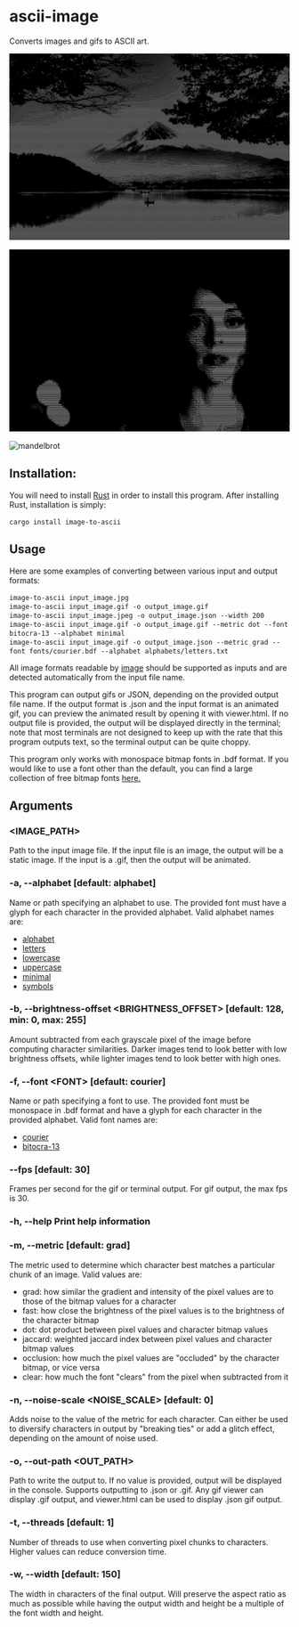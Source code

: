 # ascii-image
Converts images and gifs to ASCII art.

![mount-fuji](gallery/fuji.gif)

![saint-vincent](gallery/stvincent.gif)

![mandelbrot](gallery/mandelbrot.gif)

## Installation:
You will need to install [Rust](https://www.rust-lang.org/learn/get-started) in order to install this program. 
After installing Rust, installation is simply:
```
cargo install image-to-ascii
```

## Usage
Here are some examples of converting between various input and output formats:
```
image-to-ascii input_image.jpg
image-to-ascii input_image.gif -o output_image.gif
image-to-ascii input_image.jpeg -o output_image.json --width 200
image-to-ascii input_image.gif -o output_image.gif --metric dot --font bitocra-13 --alphabet minimal
image-to-ascii input_image.gif -o output_image.json --metric grad --font fonts/courier.bdf --alphabet alphabets/letters.txt
```

All image formats readable by [image](https://docs.rs/image/latest/image/) should be supported as inputs and are detected automatically from the input file name.

This program can output gifs or JSON, depending on the provided output file name.
If the output format is .json and the input format is an animated gif, you can preview the animated result by opening it with viewer.html.
If no output file is provided, the output will be displayed directly in the terminal; note that most terminals are not designed to keep up with the rate that this program outputs text, so the terminal output can be quite choppy. 

This program only works with monospace bitmap fonts in .bdf format. 
If you would like to use a font other than the default, you can find a large collection of free bitmap fonts [here.](https://github.com/Tecate/bitmap-fonts)

## Arguments
### <IMAGE_PATH>
Path to the input image file. If the input file is an image, the output will be a static image. If the input is a .gif, then the output will be animated.

### -a, --alphabet <ALPHABET>            [default: alphabet]
Name or path specifying an alphabet to use. The provided font must have a glyph for each character in the provided alphabet. Valid alphabet names are:
- [alphabet](alphabets/alphabet.txt)
- [letters](alphabets/letters.txt)
- [lowercase](alphabets/lowercase.txt)
- [uppercase](alphabets/uppercase.txt)
- [minimal](alphabets/minimal.txt)
- [symbols](alphabets/symbols.txt)

### -b, --brightness-offset <BRIGHTNESS_OFFSET>    [default: 128, min: 0, max: 255]
Amount subtracted from each grayscale pixel of the image before computing character similarities. Darker images tend to look better with low brightness offsets, while lighter images tend to look better with high ones.

### -f, --font \<FONT>                    [default: courier]
Name or path specifying a font to use. The provided font must be monospace in .bdf format and have a glyph for each character in the provided alphabet. Valid font names are:
- [courier](fonts/courier.bdf)
- [bitocra-13](fonts/bitocra-13.bdf)

### --fps <FPS>                                [default: 30]
Frames per second for the gif or terminal output. For gif output, the max fps is 30.

### -h, --help                                     Print help information

### -m, --metric <METRIC>                          [default: grad]
The metric used to determine which character best matches a particular chunk of an image. Valid values are:
- grad:      how similar the gradient and intensity of the pixel values are to those of the bitmap values for a character
- fast:      how close the brightness of the pixel values is to the brightness of the character bitmap
- dot:       dot product between pixel values and character bitmap values
- jaccard:   weighted jaccard index between pixel values and character bitmap values
- occlusion: how much the pixel values are "occluded" by the character bitmap, or vice versa
- clear:     how much the font "clears" from the pixel when subtracted from it

### -n, --noise-scale <NOISE_SCALE>                [default: 0]
Adds noise to the value of the metric for each character. Can either be used to diversify characters in output by "breaking ties" or add a glitch effect, depending on the amount of noise used.

### -o, --out-path <OUT_PATH>
Path to write the output to. If no value is provided, output will be displayed in the console. Supports outputting to .json or .gif. Any gif viewer can display .gif output, and viewer.html can be used to display .json gif output.

### -t, --threads <THREADS>                        [default: 1]
Number of threads to use when converting pixel chunks to characters. Higher values can reduce conversion time.

### -w, --width <WIDTH>                            [default: 150]
The width in characters of the final output. Will preserve the aspect ratio as much as possible while having the output width and height be a multiple of the font width and height.